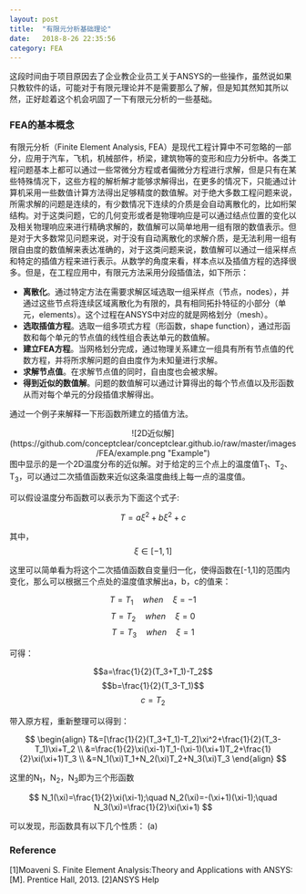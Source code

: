 ```yaml
---
layout: post
title:  "有限元分析基础理论"
date:   2018-8-26 22:35:56
category: FEA
---
```


这段时间由于项目原因去了企业教企业员工关于ANSYS的一些操作，虽然说如果只教软件的话，可能对于有限元理论并不是需要那么了解，但是知其然知其所以然，正好趁着这个机会巩固了一下有限元分析的一些基础。

### FEA的基本概念  
有限元分析（Finite Element Analysis, FEA）是现代工程计算中不可忽略的一部分，应用于汽车，飞机，机械部件，桥梁，建筑物等的变形和应力分析中。各类工程问题基本上都可以通过一些常微分方程或者偏微分方程进行求解，但是只有在某些特殊情况下，这些方程的解析解才能够求解得出，在更多的情况下，只能通过计算机采用一些数值计算方法得出足够精度的数值解。对于绝大多数工程问题来说，所需求解的问题是连续的，有少数情况下连续的介质是会自动离散化的，比如桁架结构。对于这类问题，它的几何变形或者是物理响应是可以通过结点位置的变化以及相关物理响应来进行精确求解的，数值解可以简单地用一组有限的数值表示。但是对于大多数常见问题来说，对于没有自动离散化的求解介质，是无法利用一组有限自由度的数值解来表达准确的，对于这类问题来说，数值解可以通过一组采样点和特定的插值方程来进行表示。从数学的角度来看，样本点以及插值方程的选择很多。但是，在工程应用中，有限元方法采用分段插值法，如下所示：  
- **离散化**。通过特定方法在需要求解区域选取一组采样点（节点，nodes），并通过这些节点将连续区域离散化为有限的，具有相同拓扑特征的小部分（单元，elements）。这个过程在ANSYS中对应的就是网格划分（mesh）。
- **选取插值方程**。选取一组多项式方程（形函数，shape function），通过形函数和每个单元的节点值的线性组合表达单元的数值解。
- **建立FEA方程**。当网格划分完成，通过物理关系建立一组具有所有节点值的代数方程，并将所求解问题的自由度作为未知量进行求解。
- **求解节点值**。在求解节点值的同时，自由度也会被求解。
- **得到近似的数值解**。问题的数值解可以通过计算得出的每个节点值以及形函数从而对每个单元的分段插值求解得出。    

通过一个例子来解释一下形函数所建立的插值方法。
<div align=center>
![2D近似解](https://github.com/conceptclear/conceptclear.github.io/raw/master/images/FEA/example.png "Example")
</div>    
图中显示的是一个2D温度分布的近似解。对于给定的三个点上的温度值T<sub>1</sub>、T<sub>2</sub>、T<sub>3</sub>，可以通过二次插值函数来近似这条温度曲线上每一点的温度值。

可以假设温度分布函数可以表示为下面这个式子:

$$T=a\xi^2+b\xi^2+c$$

其中，
$$\xi\in[-1,1]$$

这里可以简单看为将这个二次插值函数自变量归一化，使得函数在[-1,1]的范围内变化，那么可以根据三个点处的温度值求解出a，b，c的值来：

$$T=T_1 \quad when \quad \xi=-1$$
$$T=T_2 \quad when \quad \xi=0$$
$$T=T_3 \quad when \quad \xi=1$$

可得：

$$a=\frac{1}{2}(T_3+T_1)-T_2$$
$$b=\frac{1}{2}(T_3-T_1)$$
$$c=T_2$$

带入原方程，重新整理可以得到：

$$
\begin{align}
T&=[\frac{1}{2}(T_3+T_1)-T_2]\xi^2+\frac{1}{2}(T_3-T_1)\xi+T_2 \\
&=\frac{1}{2}\xi(\xi-1)T_1-(\xi-1)(\xi+1)T_2+\frac{1}{2}\xi(\xi+1)T_3 \\
&=N_1(\xi)T_1+N_2(\xi)T_2+N_3(\xi)T_3
\end{align}
$$

这里的N<sub>1</sub>，N<sub>2</sub>，N<sub>3</sub>即为三个形函数

$$
N_1(\xi)=\frac{1}{2}\xi(\xi-1);\quad
N_2(\xi)=-(\xi+1)(\xi-1);\quad
N_3(\xi)=\frac{1}{2}\xi(\xi+1)
$$

可以发现，形函数具有以下几个性质：
(a)

### Reference
[1]Moaveni S. Finite Element Analysis:Theory and Applications with ANSYS:[M]. Prentice Hall, 2013.
[2]ANSYS Help

<div id="container"></div>
<link rel="stylesheet" href="https://imsun.github.io/gitment/style/default.css">
<script src="https://imsun.github.io/gitment/dist/gitment.browser.js"></script>
<script>
var gitment = new Gitment({
  id: 'FEA_basictheory.href', // 可选。默认为 location.href
  owner: 'conceptclear',
  repo: 'githubpages-comments',
  oauth: {
    client_id: '6a29f84533d3ebc673da',
    client_secret: 'b1537face0afad64fafa7e6fd7169df85b9d9eb2',
  },
})
gitment.render('container')
</script>
